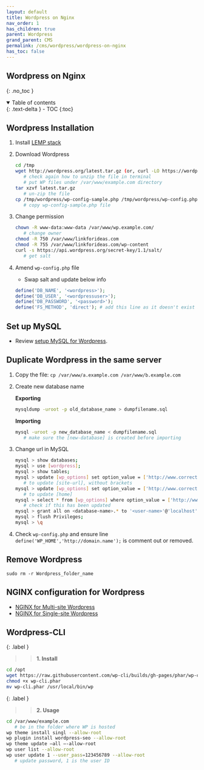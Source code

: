 ```yaml
---
layout: default    
title: Wordpress on Nginx
nav_order: 1
has_children: true
parent: Wordpress
grand_parent: CMS
permalink: /cms/wordpress/wordpress-on-nginx
has_toc: false
---
```


## Wordpress on Nginx
{: .no_toc } 

<details open markdown="block">
  <summary>
    Table of contents
  </summary>
  {: .text-delta }
- TOC
{:toc}
</details>

## Wordpress Installation 

1. Install [LEMP stack](/ubuntu/server-stacks/lemp-stack)
2. Download Wordpress

   ```bash
   cd /tmp
   wget http://wordpress.org/latest.tar.gz (or, curl -LO https://wordpress.org/latest.tar.gz)
      # check again how to unzip the file in terminal
      # put WP files under /var/www/example.com directory  
   tar xzvf latest.tar.gz
      # un-zip the file 
   cp /tmp/wordpress/wp-config-sample.php /tmp/wordpress/wp-config.php
      # copy wp-config-sample.php file
   ```

3. Change permission
   
   ```bash
   chown -R www-data:www-data /var/www/wp.example.com/
      # change owner 
   chmod -R 750 /var/www/linkforideas.com
   chmod -R 755 /var/www/linkforideas.com/wp-content
   curl -s https://api.wordpress.org/secret-key/1.1/salt/
      # get salt
   ```
4. Amend `wp-config.php` file
   * Swap salt and update below info

   ```php
   define('DB_NAME', '<wordpress>');
   define('DB_USER', '<wordpressuser>');
   define('DB_PASSWORD', '<password>');
   define('FS_METHOD', 'direct'); # add this line as it doesn't exist by default
   ```

## Set up MySQL

* Review [setup MySQL for Wordpress](/ubuntu/server-stacks/mysql-basics). 

## Duplicate Wordpress in the same server 

1. Copy the file: `cp /var/www/a.example.com /var/www/b.example.com`

2. Create new database name 
   
   **Exporting** 

   ```bash
   mysqldump -uroot -p old_database_name > dumpfilename.sql
   ```

   **Importing**

   ```bash
   mysql -uroot -p new_database_name < dumpfilename.sql
      # make sure the [new-database] is created before importing
   ```

3. Change url in MySQL
   
   ```bash
   mysql > show databases;
   mysql > use [wordpress];
   mysql > show tables;
   mysql > update [wp_options] set option_value = ['http://www.correctDomain.name'] where option_id = 1;
      # to update [site-url], without brackets 
   mysql > update [wp_options] set option_value = ['http://www.correctDomain.name'] where option_id = 2;
      # to update [home]
   mysql > select * from [wp_options] where option_value = ['http://www.correctDomain.name'];
      # check if this has been updated 
   mysql > grant all on <database-name>.* to '<user-name>'@'localhost';
   mysql > flush Privileges;
   mysql > \q
   ```

4. Check `wp-config.php` and ensure line `define('WP_HOME','http://domain.name');` is comment out or removed. 

## Remove Wordpress 

```
sudo rm -r Wordpress_folder_name
```

## NGINX configuration for Wordpress

* [NGINX for Multi-site Wordpress](/nginx/wordpress-and-nginx/multi-site-on-nginx)
* [NGINX for Single-site Wordpress](nginx/wordpress-and-nginx/single-site-on-nginx)

## Wordpress-CLI 

{: .label }
>> **1. Install** 

```bash
cd /opt 
wget https://raw.githubusercontent.com/wp-cli/builds/gh-pages/phar/wp-cli.phar
chmod +x wp-cli.phar
mv wp-cli.phar /usr/local/bin/wp 
```

{: .label }
>> **2. Usage** 

```bash
cd /var/www/example.com 
   # be in the folder where WP is hosted 
wp theme install singl --allow-root
wp plugin install wordpress-seo --allow-root 
wp theme update —all —-allow-root 
wp user list --allow-root
wp user update 1 --user_pass=123456789 --allow-root
   # update password, 1 is the user ID
```